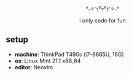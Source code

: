 <div align=center>
  
°˖✧◝(⁰▿⁰)◜✧˖°
  
i only code for fun
  
</div>

## setup
- **machine**: ThinkPad T490s (i7-8665U, 16G)
- **os**: Linux Mint 21.1 x86_64
- **editor**: Neovim
